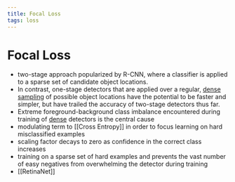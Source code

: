 ```yaml
---
title: Focal Loss
tags: loss
---
```


# Focal Loss
- two-stage approach popularized by R-CNN, where a classifier is applied to a sparse set of candidate object locations.
- In contrast, one-stage detectors that are applied over a regular, [dense](Dense.md) [sampling](Sampling.md) of possible object locations have the potential to be faster and simpler, but have trailed the accuracy of two-stage detectors thus far.
- Extreme foreground-background class imbalance encountered during training of [dense](Dense.md) detectors is the central cause
- modulating term to [[Cross Entropy]] in order to focus learning on hard misclassified examples
- scaling factor decays to zero as confidence in the correct class increases
- training on a sparse set of hard examples and prevents the vast number of easy negatives from overwhelming the detector during training
- [[RetinaNet]]


























































